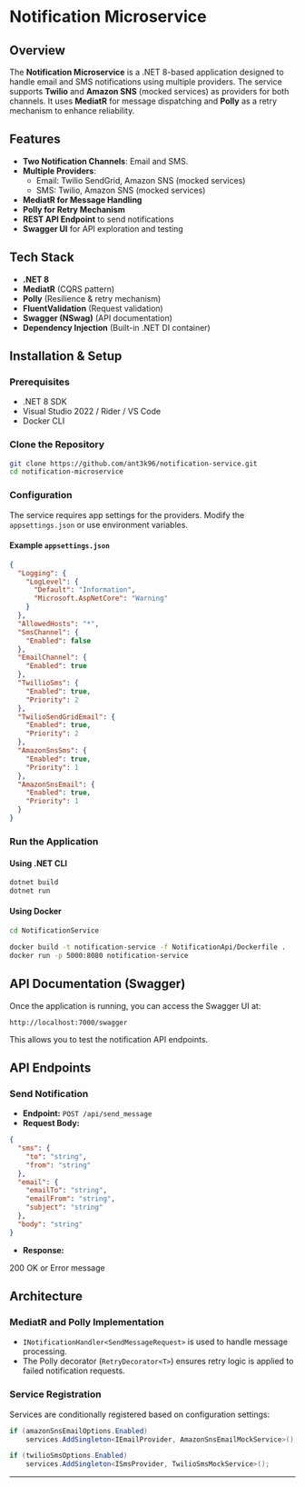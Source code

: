 ﻿# Notification Microservice

## Overview

The **Notification Microservice** is a .NET 8-based application designed to handle email and SMS notifications using multiple providers. The service supports **Twilio** and **Amazon SNS** (mocked services) as providers for both channels. It uses **MediatR** for message dispatching and **Polly** as a retry mechanism to enhance reliability.

## Features

- **Two Notification Channels**: Email and SMS.
- **Multiple Providers**:
  - Email: Twilio SendGrid, Amazon SNS (mocked services)
  - SMS: Twilio, Amazon SNS (mocked services)
- **MediatR for Message Handling**
- **Polly for Retry Mechanism**
- **REST API Endpoint** to send notifications
- **Swagger UI** for API exploration and testing

## Tech Stack

- **.NET 8**
- **MediatR** (CQRS pattern)
- **Polly** (Resilience & retry mechanism)
- **FluentValidation** (Request validation)
- **Swagger (NSwag)** (API documentation)
- **Dependency Injection** (Built-in .NET DI container)

## Installation & Setup

### Prerequisites

- .NET 8 SDK
- Visual Studio 2022 / Rider / VS Code
- Docker CLI

### Clone the Repository

```sh
git clone https://github.com/ant3k96/notification-service.git
cd notification-microservice
```

### Configuration

The service requires app settings for the providers. Modify the `appsettings.json` or use environment variables.

#### Example `appsettings.json`

```json
{
  "Logging": {
    "LogLevel": {
      "Default": "Information",
      "Microsoft.AspNetCore": "Warning"
    }
  },
  "AllowedHosts": "*",
  "SmsChannel": {
    "Enabled": false
  },
  "EmailChannel": {
    "Enabled": true
  },
  "TwillioSms": {
    "Enabled": true,
    "Priority": 2
  },
  "TwilioSendGridEmail": {
    "Enabled": true,
    "Priority": 2
  },
  "AmazonSnsSms": {
    "Enabled": true,
    "Priority": 1
  },
  "AmazonSnsEmail": {
    "Enabled": true,
    "Priority": 1
  }
}
```

### Run the Application

#### Using .NET CLI

```sh
dotnet build
dotnet run
```

#### Using Docker

```sh
cd NotificationService 

docker build -t notification-service -f NotificationApi/Dockerfile .
docker run -p 5000:8080 notification-service
```

## API Documentation (Swagger)

Once the application is running, you can access the Swagger UI at:

```
http://localhost:7000/swagger
```

This allows you to test the notification API endpoints.

## API Endpoints

### **Send Notification**

- **Endpoint:** `POST /api/send_message`
- **Request Body:**

```json
{
  "sms": {
    "to": "string",
    "from": "string"
  },
  "email": {
    "emailTo": "string",
    "emailFrom": "string",
    "subject": "string"
  },
  "body": "string"
}
```

- **Response:**

200 OK or Error message

## Architecture

### **MediatR and Polly Implementation**

- `INotificationHandler<SendMessageRequest>` is used to handle message processing.
- The Polly decorator (`RetryDecorator<T>`) ensures retry logic is applied to failed notification requests.

### **Service Registration**

Services are conditionally registered based on configuration settings:

```csharp
if (amazonSnsEmailOptions.Enabled)
    services.AddSingleton<IEmailProvider, AmazonSnsEmailMockService>();

if (twilioSmsOptions.Enabled)
    services.AddSingleton<ISmsProvider, TwilioSmsMockService>();
```
---

